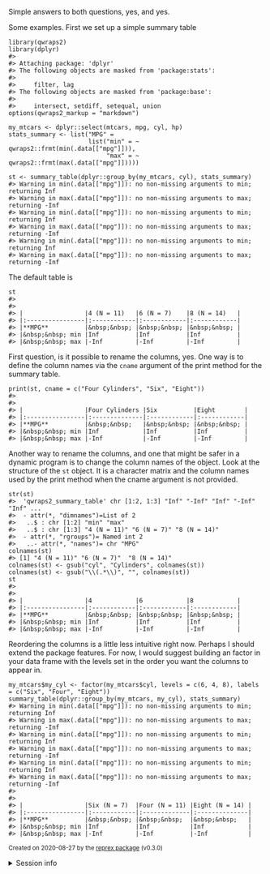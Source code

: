 Simple answers to both questions, yes, and yes.

Some examples. First we set up a simple summary table

    library(qwraps2)
    library(dplyr)
    #> 
    #> Attaching package: 'dplyr'
    #> The following objects are masked from 'package:stats':
    #> 
    #>     filter, lag
    #> The following objects are masked from 'package:base':
    #> 
    #>     intersect, setdiff, setequal, union
    options(qwraps2_markup = "markdown")

    my_mtcars <- dplyr::select(mtcars, mpg, cyl, hp)
    stats_summary <- list("MPG" =
                          list("min" = ~ qwraps2::frmt(min(.data[["mpg"]])),
                               "max" = ~ qwraps2::frmt(max(.data[["mpg"]]))))

    st <- summary_table(dplyr::group_by(my_mtcars, cyl), stats_summary)
    #> Warning in min(.data[["mpg"]]): no non-missing arguments to min; returning Inf
    #> Warning in max(.data[["mpg"]]): no non-missing arguments to max; returning -Inf
    #> Warning in min(.data[["mpg"]]): no non-missing arguments to min; returning Inf
    #> Warning in max(.data[["mpg"]]): no non-missing arguments to max; returning -Inf
    #> Warning in min(.data[["mpg"]]): no non-missing arguments to min; returning Inf
    #> Warning in max(.data[["mpg"]]): no non-missing arguments to max; returning -Inf

The default table is

    st
    #> 
    #> 
    #> |                 |4 (N = 11)   |6 (N = 7)    |8 (N = 14)   |
    #> |:----------------|:------------|:------------|:------------|
    #> |**MPG**          |&nbsp;&nbsp; |&nbsp;&nbsp; |&nbsp;&nbsp; |
    #> |&nbsp;&nbsp; min |Inf          |Inf          |Inf          |
    #> |&nbsp;&nbsp; max |-Inf         |-Inf         |-Inf         |

First question, is it possible to rename the columns, yes. One way is to
define the column names via the `cname` argument of the print method for
the summary table.

    print(st, cname = c("Four Cylinders", "Six", "Eight"))
    #> 
    #> 
    #> |                 |Four Cylinders |Six          |Eight        |
    #> |:----------------|:--------------|:------------|:------------|
    #> |**MPG**          |&nbsp;&nbsp;   |&nbsp;&nbsp; |&nbsp;&nbsp; |
    #> |&nbsp;&nbsp; min |Inf            |Inf          |Inf          |
    #> |&nbsp;&nbsp; max |-Inf           |-Inf         |-Inf         |

Another way to rename the columns, and one that might be safer in a dynamic
program is to change the column names of the object.
Look at the structure of the `st` object. It is a character matrix and the
column names used by the print method when the cname argument is not
provided.

    str(st)
    #>  'qwraps2_summary_table' chr [1:2, 1:3] "Inf" "-Inf" "Inf" "-Inf" "Inf" ...
    #>  - attr(*, "dimnames")=List of 2
    #>   ..$ : chr [1:2] "min" "max"
    #>   ..$ : chr [1:3] "4 (N = 11)" "6 (N = 7)" "8 (N = 14)"
    #>  - attr(*, "rgroups")= Named int 2
    #>   ..- attr(*, "names")= chr "MPG"
    colnames(st)
    #> [1] "4 (N = 11)" "6 (N = 7)"  "8 (N = 14)"
    colnames(st) <- gsub("cyl", "Cylinders", colnames(st))
    colnames(st) <- gsub("\\(.*\\)", "", colnames(st))
    st
    #> 
    #> 
    #> |                 |4            |6            |8            |
    #> |:----------------|:------------|:------------|:------------|
    #> |**MPG**          |&nbsp;&nbsp; |&nbsp;&nbsp; |&nbsp;&nbsp; |
    #> |&nbsp;&nbsp; min |Inf          |Inf          |Inf          |
    #> |&nbsp;&nbsp; max |-Inf         |-Inf         |-Inf         |

Reordering the columns is a little less intuitive right now. Perhaps I
should extend the package features. For now, I would suggest building an
factor in your data frame with the levels set in the order you want the
columns to appear in.

    my_mtcars$my_cyl <- factor(my_mtcars$cyl, levels = c(6, 4, 8), labels = c("Six", "Four", "Eight"))
    summary_table(dplyr::group_by(my_mtcars, my_cyl), stats_summary)
    #> Warning in min(.data[["mpg"]]): no non-missing arguments to min; returning Inf
    #> Warning in max(.data[["mpg"]]): no non-missing arguments to max; returning -Inf
    #> Warning in min(.data[["mpg"]]): no non-missing arguments to min; returning Inf
    #> Warning in max(.data[["mpg"]]): no non-missing arguments to max; returning -Inf
    #> Warning in min(.data[["mpg"]]): no non-missing arguments to min; returning Inf
    #> Warning in max(.data[["mpg"]]): no non-missing arguments to max; returning -Inf
    #> 
    #> 
    #> |                 |Six (N = 7)  |Four (N = 11) |Eight (N = 14) |
    #> |:----------------|:------------|:-------------|:--------------|
    #> |**MPG**          |&nbsp;&nbsp; |&nbsp;&nbsp;  |&nbsp;&nbsp;   |
    #> |&nbsp;&nbsp; min |Inf          |Inf           |Inf            |
    #> |&nbsp;&nbsp; max |-Inf         |-Inf          |-Inf           |

<sup>Created on 2020-08-27 by the [reprex package](https://reprex.tidyverse.org) (v0.3.0)</sup>
<details>
<summary>
Session info
</summary>

    devtools::session_info()
    #> ─ Session info ───────────────────────────────────────────────────────────────
    #>  setting  value                       
    #>  version  R version 4.0.2 (2020-06-22)
    #>  os       macOS Catalina 10.15.6      
    #>  system   x86_64, darwin17.0          
    #>  ui       X11                         
    #>  language (EN)                        
    #>  collate  en_US.UTF-8                 
    #>  ctype    en_US.UTF-8                 
    #>  tz       America/Denver              
    #>  date     2020-08-27                  
    #> 
    #> ─ Packages ───────────────────────────────────────────────────────────────────
    #>  package     * version    date       lib source        
    #>  assertthat    0.2.1      2019-03-21 [1] CRAN (R 4.0.0)
    #>  backports     1.1.9      2020-08-24 [1] CRAN (R 4.0.2)
    #>  callr         3.4.3      2020-03-28 [1] CRAN (R 4.0.0)
    #>  cli           2.0.2      2020-02-28 [1] CRAN (R 4.0.0)
    #>  crayon        1.3.4      2017-09-16 [1] CRAN (R 4.0.0)
    #>  desc          1.2.0      2018-05-01 [1] CRAN (R 4.0.0)
    #>  devtools      2.3.1      2020-07-21 [1] CRAN (R 4.0.2)
    #>  digest        0.6.25     2020-02-23 [1] CRAN (R 4.0.0)
    #>  dplyr       * 1.0.2      2020-08-18 [1] CRAN (R 4.0.2)
    #>  ellipsis      0.3.1      2020-05-15 [1] CRAN (R 4.0.0)
    #>  evaluate      0.14       2019-05-28 [1] CRAN (R 4.0.0)
    #>  fansi         0.4.1      2020-01-08 [1] CRAN (R 4.0.0)
    #>  fs            1.5.0      2020-07-31 [1] CRAN (R 4.0.2)
    #>  generics      0.0.2      2018-11-29 [1] CRAN (R 4.0.0)
    #>  glue          1.4.1      2020-05-13 [1] CRAN (R 4.0.0)
    #>  highr         0.8        2019-03-20 [1] CRAN (R 4.0.0)
    #>  htmltools     0.5.0      2020-06-16 [1] CRAN (R 4.0.0)
    #>  knitr         1.29       2020-06-23 [1] CRAN (R 4.0.0)
    #>  lifecycle     0.2.0      2020-03-06 [1] CRAN (R 4.0.0)
    #>  magrittr      1.5        2014-11-22 [1] CRAN (R 4.0.0)
    #>  memoise       1.1.0      2017-04-21 [1] CRAN (R 4.0.0)
    #>  pillar        1.4.6      2020-07-10 [1] CRAN (R 4.0.2)
    #>  pkgbuild      1.1.0      2020-07-13 [1] CRAN (R 4.0.2)
    #>  pkgconfig     2.0.3      2019-09-22 [1] CRAN (R 4.0.0)
    #>  pkgload       1.1.0      2020-05-29 [1] CRAN (R 4.0.0)
    #>  prettyunits   1.1.1      2020-01-24 [1] CRAN (R 4.0.0)
    #>  processx      3.4.3      2020-07-05 [1] CRAN (R 4.0.0)
    #>  ps            1.3.4      2020-08-11 [1] CRAN (R 4.0.2)
    #>  purrr         0.3.4      2020-04-17 [1] CRAN (R 4.0.0)
    #>  qwraps2     * 0.4.2.9006 2020-08-26 [1] local         
    #>  R6            2.4.1      2019-11-12 [1] CRAN (R 4.0.0)
    #>  Rcpp          1.0.5      2020-07-06 [1] CRAN (R 4.0.0)
    #>  remotes       2.2.0      2020-07-21 [1] CRAN (R 4.0.2)
    #>  rlang         0.4.7      2020-07-09 [1] CRAN (R 4.0.2)
    #>  rmarkdown     2.3        2020-06-18 [1] CRAN (R 4.0.0)
    #>  rprojroot     1.3-2      2018-01-03 [1] CRAN (R 4.0.0)
    #>  sessioninfo   1.1.1      2018-11-05 [1] CRAN (R 4.0.0)
    #>  stringi       1.4.6      2020-02-17 [1] CRAN (R 4.0.0)
    #>  stringr       1.4.0      2019-02-10 [1] CRAN (R 4.0.0)
    #>  testthat      2.3.2      2020-03-02 [1] CRAN (R 4.0.0)
    #>  tibble        3.0.3      2020-07-10 [1] CRAN (R 4.0.2)
    #>  tidyselect    1.1.0      2020-05-11 [1] CRAN (R 4.0.0)
    #>  usethis       1.6.1      2020-04-29 [1] CRAN (R 4.0.0)
    #>  vctrs         0.3.2      2020-07-15 [1] CRAN (R 4.0.2)
    #>  withr         2.2.0      2020-04-20 [1] CRAN (R 4.0.0)
    #>  xfun          0.16       2020-07-24 [1] CRAN (R 4.0.2)
    #>  yaml          2.2.1      2020-02-01 [1] CRAN (R 4.0.0)
    #> 
    #> [1] /Library/Frameworks/R.framework/Versions/4.0/Resources/library

</details>
